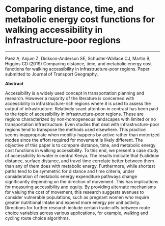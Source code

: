# Comparing distance, time, and metabolic energy cost functions for walking accessibility in infrastructure-poor regions
---

Paez A, Anjum Z, Dickson-Anderson SE, Schuster-Wallace CJ, Martin B, Higgins CD (2019) Comparing distance, time, and metabolic energy cost functions for walking accessibility in infrastructure-poor regions. Paper submitted to Journal of Transport Geography.

**Abstract**  
  
Accessibility is a widely used concept in transportation planning and research. However a majority of the literature is concerned with accessibility in infrastructure-rich regions where it is used to assess the output of infrastructure. Relatively scant attention in contrast has been paid to the topic of accessibility in infrastructure-poor regions. These are regions characterized by non-homogeneous landscapes with limited or no transportation infrastructure. Even studies that deal with infrastructure-poor regions tend to transpose the methods used elsewhere. This practice seems inappropriate when mobility happens by active rather than motorized modes since the effort required for movement is likely different. The objective of this paper is to compare distance, time, and metabolic energy cost functions in walking accessibility. To this end, we present a case study of accessibility to water in central Kenya. The results indicate that Euclidean distance, surface distance, and travel time correlate better between them than any of them does with metabolic energy. Furthermore, while shortest paths tend to be symmetric for distance and time criteria, under consideration of metabolic energy expenditure pathways change significantly depending on the direction of movement. This has implications for measuring accessibility and equity. By providing alternate mechanisms for valuing the cost of movement, this research suggests avenues to consider vulnerable populations, such as pregnant women who require greater nutritional intake and expend more energy per unit activity. Directions for further research include certain trade-offs between route choice variables across various applications, for example, walking and cycling route choice algorithms.
